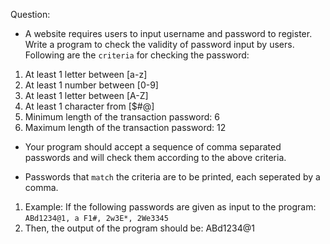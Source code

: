 Question:

- A website requires users to input username and password to register. Write a program to check the validity of password input by users. Following are the `criteria` for checking the password:

1. At least 1 letter between [a-z]
2. At least 1 number between [0-9]
3. At least 1 letter between [A-Z]
4. At least 1 character from [$#@]
5. Minimum length of the transaction password: 6
6. Maximum length of the transaction password: 12

- Your program should accept a sequence of comma separated passwords and will check them according to the above criteria.

- Passwords that `match` the criteria are to be printed, each seperated by a comma.

1. Example: If the following passwords are given as input to the program: `ABd1234@1, a F1#, 2w3E*, 2We3345`
2. Then, the output of the program should be: ABd1234@1
